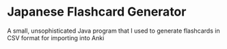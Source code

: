# Japanese Flashcard Generator

A small, unsophisticated Java program that I used to generate flashcards in CSV format for importing into Anki